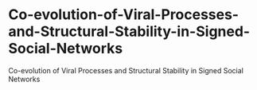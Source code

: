 # Co-evolution-of-Viral-Processes-and-Structural-Stability-in-Signed-Social-Networks
Co-evolution of Viral Processes and Structural Stability in Signed Social Networks

